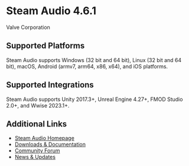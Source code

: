 # Steam Audio 4.6.1

Valve Corporation

## Supported Platforms

Steam Audio supports Windows (32 bit and 64 bit), Linux (32 bit and 64 bit), macOS, Android (armv7, arm64, x86, x64), and iOS platforms.

## Supported Integrations

Steam Audio supports Unity 2017.3+, Unreal Engine 4.27+, FMOD Studio 2.0+, and Wwise 2023.1+.

## Additional Links

- [Steam Audio Homepage](https://valvesoftware.github.io/steam-audio)
- [Downloads & Documentation](https://valvesoftware.github.io/steam-audio/downloads.html)
- [Community Forum](http://steamcommunity.com/app/596420/discussions/)
- [News & Updates](http://steamcommunity.com/app/596420/allnews/)

